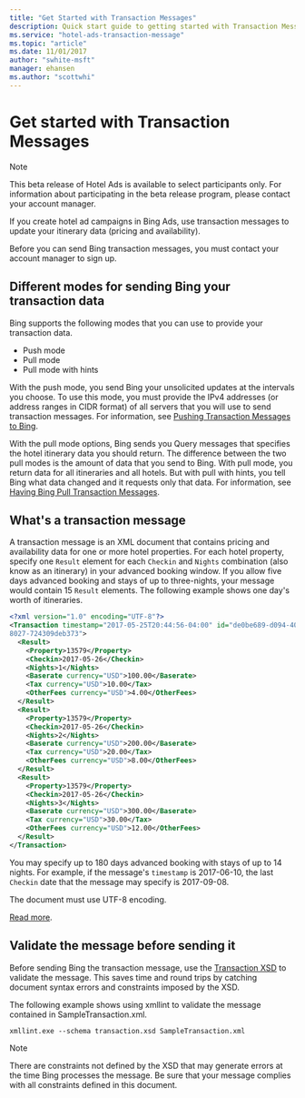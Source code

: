 ```yaml
---
title: "Get Started with Transaction Messages"
description: Quick start guide to getting started with Transaction Messages
ms.service: "hotel-ads-transaction-message"
ms.topic: "article"
ms.date: 11/01/2017
author: "swhite-msft"
manager: ehansen
ms.author: "scottwhi"
---
```


# Get started with Transaction Messages

> [!NOTE]
> This beta release of Hotel Ads is available to select participants only. For information about participating in the beta release program, please contact your account manager.

If you create hotel ad campaigns in Bing Ads, use transaction messages to update your itinerary data (pricing and availability). 

Before you can send Bing transaction messages, you must contact your account manager to sign up.

## Different modes for sending Bing your transaction data

 Bing supports the following modes that you can use to provide your transaction data.

- Push mode
- Pull mode
- Pull mode with hints

With the push mode, you send Bing your unsolicited updates at the intervals you choose. To use this mode, you must provide the IPv4 addresses (or address ranges in CIDR format) of all servers that you will use to send transaction messages. For information, see [Pushing Transaction Messages to Bing](../transaction-message/push-transaction-message.md).

With the pull mode options, Bing sends you Query messages that specifies the hotel itinerary data you should return. The difference between the two pull modes is the amount of data that you send to Bing. With pull mode, you return data for all itineraries and all hotels. But with pull with hints, you tell Bing what data changed and it requests only that data. For information, see [Having Bing Pull Transaction Messages](../transaction-message/pull-transaction-message.md).



## What's a transaction message 

A transaction message is an XML document that contains pricing and availability data for one or more hotel properties. For each hotel property, specify one `Result` element for each `Checkin` and `Nights` combination (also know as an itinerary) in your advanced booking window. If you allow five days advanced booking and stays of up to three-nights, your message would contain 15 `Result` elements. The following example shows one day's worth of itineraries.

```xml
<?xml version="1.0" encoding="UTF-8"?>
<Transaction timestamp="2017-05-25T20:44:56-04:00" id="de0be689-d094-406e-
8027-724309deb373">
  <Result>
    <Property>13579</Property>
    <Checkin>2017-05-26</Checkin>
    <Nights>1</Nights>
    <Baserate currency="USD">100.00</Baserate>
    <Tax currency="USD">10.00</Tax>
    <OtherFees currency="USD">4.00</OtherFees>
  </Result>
  <Result>
    <Property>13579</Property>
    <Checkin>2017-05-26</Checkin>
    <Nights>2</Nights>
    <Baserate currency="USD">200.00</Baserate>
    <Tax currency="USD">20.00</Tax>
    <OtherFees currency="USD">8.00</OtherFees>
  </Result>
  <Result>
    <Property>13579</Property>
    <Checkin>2017-05-26</Checkin>
    <Nights>3</Nights>
    <Baserate currency="USD">300.00</Baserate>
    <Tax currency="USD">30.00</Tax>
    <OtherFees currency="USD">12.00</OtherFees>
  </Result>
</Transaction>
```

You may specify up to 180 days advanced booking with stays of up to 14 nights. For example, if the message's `timestamp` is 2017-06-10, the last `Checkin` date that the message may specify is 2017-09-08.

The document must use UTF-8 encoding.

[Read more](../transaction-message/create-transaction-message.md).


## Validate the message before sending it

Before sending Bing the transaction message, use the [Transaction XSD](https://bhacstatic.blob.core.windows.net/schemas/transaction.xsd) to validate the message. This saves time and round trips by catching document syntax errors and constraints imposed by the XSD. 

The following example shows using xmllint to validate the message contained in SampleTransaction.xml.

```
xmllint.exe --schema transaction.xsd SampleTransaction.xml
```

> [!NOTE]
> There are constraints not defined by the XSD that may generate errors at the time Bing processes the message. Be sure that your message complies with all constraints defined in this document.


